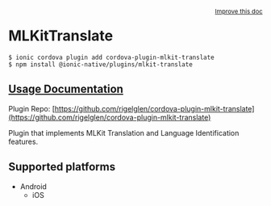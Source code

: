 <a style="float:right;font-size:12px;" href="http://github.com/danielsogl/awesome-cordova-plugins/edit/master/src/@awesome-cordova-plugins/plugins/mlkit-translate/index.ts#L17">
  Improve this doc
</a>

# MLKitTranslate

```
$ ionic cordova plugin add cordova-plugin-mlkit-translate
$ npm install @ionic-native/plugins/mlkit-translate
```

## [Usage Documentation](https://ionicframework.com/docs/native/mlkit-translate/)

Plugin Repo: [https://github.com/rigelglen/cordova-plugin-mlkit-translate](https://github.com/rigelglen/cordova-plugin-mlkit-translate)

Plugin that implements MLKit Translation and Language Identification features.

## Supported platforms

- Android
  - iOS
